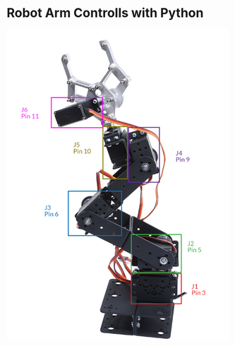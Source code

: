 Robot Arm Controlls with Python
===============================

<p align="center">
  <img src="/extras/Diagram.png" alt="Arm Diagram"/>
</p>
